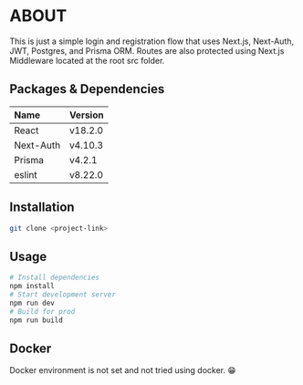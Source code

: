 # ABOUT

This is just a simple login and registration flow that uses Next.js, Next-Auth, JWT, Postgres, and Prisma ORM. Routes are also protected using Next.js Middleware located at the root src folder.

## Packages & Dependencies

| Name      | Version |
| :-------- | :------ |
| React     | v18.2.0 |
| Next-Auth | v4.10.3 |
| Prisma    | v4.2.1  |
| eslint    | v8.22.0 |

## Installation

```bash
git clone <project-link>
```

## Usage

```bash
# Install dependencies
npm install
# Start development server
npm run dev
# Build for prod
npm run build
```

## Docker

Docker environment is not set and not tried using docker. 😁
